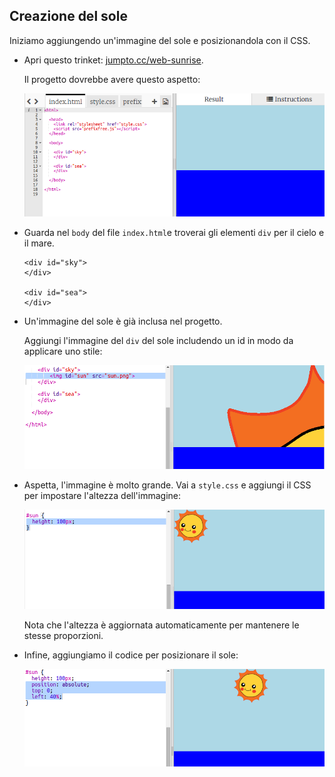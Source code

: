 ## Creazione del sole

Iniziamo aggiungendo un'immagine del sole e posizionandola con il CSS.

+ Apri questo trinket: <a href="http://jumpto.cc/web-sunrise" target="_blank">jumpto.cc/web-sunrise</a>.

    Il progetto dovrebbe avere questo aspetto:

	![screenshot](images/sunrise-starter.png)

+ Guarda nel `body` del file `index.html`e troverai gli elementi `div` per il cielo e il mare.

    ```
    <div id="sky">
    </div>

    <div id="sea">
    </div>
    ```

+ Un'immagine del sole è già inclusa nel progetto.

    Aggiungi l'immagine del `div` del sole includendo un id in modo da applicare uno stile:

    ![screenshot](images/sunrise-sun-image.png)

+ Aspetta, l'immagine è molto grande. Vai a `style.css` e aggiungi il CSS per impostare l'altezza dell'immagine:

    ![screenshot](images/sunrise-sun-height.png)

    Nota che l'altezza è aggiornata automaticamente per mantenere le stesse proporzioni.

+ Infine, aggiungiamo il codice per posizionare il sole:

    ![screenshot](images/sunrise-sun-position.png)


